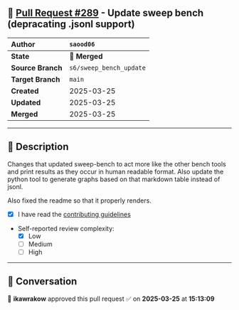 ## 🔀 [Pull Request #289](https://github.com/ikawrakow/ik_llama.cpp/pull/289) - Update sweep bench (depracating .jsonl support)

| **Author** | `saood06` |
| :--- | :--- |
| **State** | 🔀 **Merged** |
| **Source Branch** | `s6/sweep_bench_update` |
| **Target Branch** | `main` |
| **Created** | 2025-03-25 |
| **Updated** | 2025-03-25 |
| **Merged** | 2025-03-25 |

---

## 📄 Description

Changes that updated sweep-bench to act more like the other bench tools and print results as they occur in human readable format. Also update the python tool to generate graphs based on that markdown table instead of jsonl.

Also fixed the readme so that it properly renders.

- [x] I have read the [contributing guidelines](https://github.com/ggerganov/llama.cpp/blob/master/CONTRIBUTING.md)
- Self-reported review complexity:
  - [X] Low
  - [ ] Medium
  - [ ] High

---

## 💬 Conversation

👤 **ikawrakow** approved this pull request ✅ on **2025-03-25** at **15:13:09**